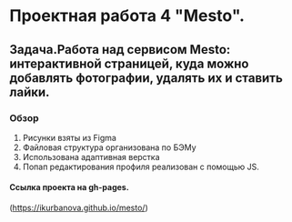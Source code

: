 # Проектная работа 4 "Mesto". 
## Задача.Работа над сервисом Mesto: интерактивной страницей, куда можно добавлять фотографии, удалять их и ставить лайки. 

### Обзор 
1. Рисунки взяты из Figma
2. Файловая структура организована по БЭМу 
3. Использована адаптивная верстка
4. Попап редактирования профиля реализован с помощью JS.  

#### Ссылка проекта на gh-pages.
(https://ikurbanova.github.io/mesto/)



